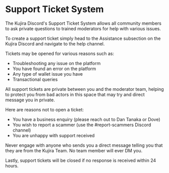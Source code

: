 # Support Ticket System

The Kujira Discord's Support Ticket System allows all community members to ask private questions to trained moderators for help with various issues.&#x20;

To create a support ticket simply head to the Assistance subsection on the Kujira Discord and navigate to the help channel.&#x20;

Tickets may be opened for various reasons such as:

* Troubleshooting any issue on the platform
* You have found an error on the platform
* Any type of wallet issue you have
* Transactional queries

All support tickets are private between you and the moderator team, helping to protect you from bad actors in this space that may try and direct message you in private.&#x20;

Here are reasons not to open a ticket:

* You have a business enquiry (please reach out to Dan Tanaka or Dove)
* You wish to report a scammer (use the #report-scammers Discord channel)
* You are unhappy with support received

Never engage with anyone who sends you a direct message telling you that they are from the Kujira Team. No team member will ever DM you.&#x20;

Lastly, support tickets will be closed if no response is received within 24 hours.&#x20;
